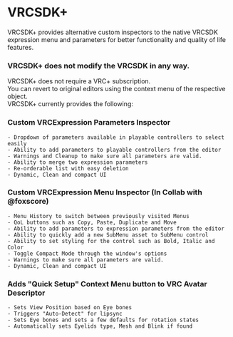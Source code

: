 # VRCSDK+
VRCSDK+ provides alternative custom inspectors to the native VRCSDK expression menu and parameters for better functionality and quality of life features.

### VRCSDK+ does not modify the VRCSDK in any way.
VRCSDK+ does not require a VRC+ subscription.  
You can revert to original editors using the context menu of the respective object.  
VRCSDK+ currently provides the following:

### Custom VRCExpression Parameters Inspector
    - Dropdown of parameters available in playable controllers to select easily
    - Ability to add parameters to playable controllers from the editor
    - Warnings and Cleanup to make sure all parameters are valid.
    - Ability to merge two expression parameters
    - Re-orderable list with easy deletion
    - Dynamic, Clean and compact UI

### Custom VRCExpression Menu Inspector (In Collab with @foxscore)
    - Menu History to switch between previously visited Menus
    - QoL buttons such as Copy, Paste, Duplicate and Move
    - Ability to add parameters to expression parameters from the editor
    - Ability to quickly add a new SubMenu asset to SubMenu control
    - Ability to set styling for the control such as Bold, Italic and Color
    - Toggle Compact Mode through the window's options
    - Warnings to make sure all parameters are valid.
    - Dynamic, Clean and compact UI

### Adds "Quick Setup" Context Menu button to VRC Avatar Descriptor 
    - Sets View Position based on Eye bones
    - Triggers "Auto-Detect" for lipsync
    - Sets Eye bones and sets a few defaults for rotation states
    - Automatically sets Eyelids type, Mesh and Blink if found
